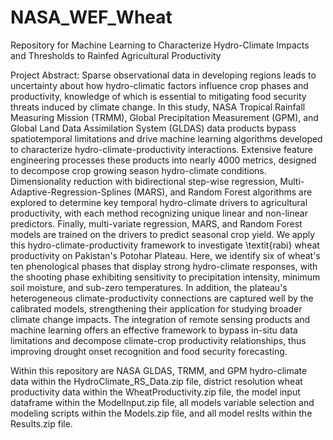 # NASA_WEF_Wheat
Repository for Machine Learning to Characterize Hydro-Climate Impacts and Thresholds to Rainfed Agricultural Productivity

Project Abstract: Sparse observational data in developing regions leads to uncertainty about how hydro-climatic factors influence crop phases and productivity, knowledge of which is essential to mitigating food security threats induced by climate change.
In this study, NASA Tropical Rainfall Measuring Mission (TRMM), Global Precipitation Measurement (GPM), and Global Land Data Assimilation System (GLDAS) data products bypass spatiotemporal limitations and drive machine learning algorithms developed to characterize hydro-climate-productivity interactions.
Extensive feature engineering processes these products into nearly 4000 metrics, designed to decompose crop growing season hydro-climate conditions.
Dimensionality reduction with bidirectional step-wise regression, Multi-Adaptive-Regression-Splines (MARS), and Random Forest algorithms are explored to determine key temporal hydro-climate drivers to agricultural productivity, with each method recognizing unique linear and non-linear predictors.
Finally, multi-variate regression, MARS, and Random Forest models are trained on the drivers to predict seasonal crop yield. 
We apply this hydro-climate-productivity framework to investigate \textit{rabi} wheat productivity on Pakistan's Potohar Plateau.
Here, we identify six of wheat's ten phenological phases that display strong hydro-climate responses, with the shooting phase exhibiting sensitivity to precipitation intensity, minimum soil moisture, and sub-zero temperatures.
In addition, the plateau's heterogeneous climate-productivity connections are captured well by the calibrated models, strengthening their application for studying broader climate change impacts.
The integration of remote sensing products and machine learning offers an effective framework to bypass in-situ data limitations and decompose climate-crop productivity relationships, thus improving drought onset recognition and food security forecasting.


Within this repository are NASA GLDAS, TRMM, and GPM hydro-climate data within the HydroClimate_RS_Data.zip file, district resolution wheat productivity data within the WheatProductivity.zip file, the model input dataframe within the ModelInput.zip file, all models variable selection and modeling scripts within the Models.zip file, and all model reslts within the Results.zip file.
